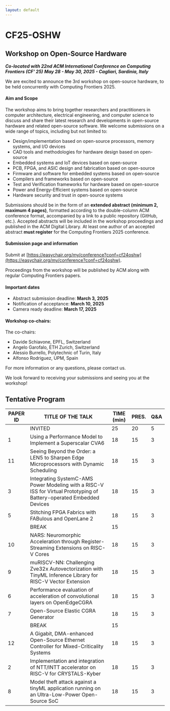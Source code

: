 ```yaml
---
layout: default
---
```


# CF25-OSHW
## Workshop on Open-Source Hardware 

***Co-located with 22nd ACM International Conference on Computing Frontiers (CF' 25)***
***May 28 - May 30, 2025 - Cagliari, Sardinia, Italy***

We are excited to announce the 3rd workshop on open-source hardware, to be held concurrently with Computing Frontiers 2025.

#### Aim and Scope

The workshop aims to bring together researchers and practitioners in computer architecture, electrical engineering, and computer science to discuss and share their latest research and developments in open-source hardware and related open-source software. We welcome submissions on a wide range of topics, including but not limited to:

- Design/implementation based on open-source processors, memory systems, and I/O devices
- CAD tools and methodologies for hardware design based on open-source
- Embedded systems and IoT devices based on open-source
- PCB, FPGA, and ASIC design and fabrication based on open-source
- Firmware and software for embedded systems based on open-source
- Compilers and frameworks based on open-source
- Test and Verification frameworks for hardware based on open-source
- Power and Energy-Efficient systems based on open-source
- Hardware security and trust in open-source systems

Submissions should be in the form of an **extended abstract (minimum 2, maximum 4 pages)**, formatted according to the double-column ACM conference format, accompanied by a link to a public repository (GitHub, etc.). Accepted abstracts will be included in the workshop proceedings and published in the ACM Digital Library. At least one author of an accepted abstract **must register** for the Computing Frontiers 2025 conference.

#### Submission page and information
Submit at [https://easychair.org/my/conference?conf=cf24oshw](https://easychair.org/my/conference?conf=cf24oshw).

Proceedings from the workshop will be published by ACM along with regular Computing Frontiers papers.

#### Important dates
 - Abstract submission deadline: **March 3, 2025**
 - Notification of acceptance: **March 10, 2025**
 - Camera ready deadline: **March 17, 2025**

#### Workshop co-chairs:
The co-chairs:
 - Davide Schiavone, EPFL, Switzerland 
 - Angelo Garofalo, ETH Zurich, Switzerland
 - Alessio Burrello, Polytechnic of Turin, Italy
 - Alfonso Rodriguez, UPM, Spain

For more information or any questions, please contact us.

We look forward to receiving your submissions and seeing you at the workshop!

## Tentative Program

| PAPER ID | TITLE OF THE TALK                                                                                                     | TIME (min)    | PRES. | Q&A |
|----------|-----------------------------------------------------------------------------------------------------------------------|---------------|-------|-----|
|          | INVITED                                                                                                               | 25            | 20    | 5   |
| 1        | Using a Performance Model to Implement a Superscalar CVA6                                                             | 18            | 15    | 3   |
| 11       | Seeing Beyond the Order: a LEN5 to Sharpen Edge Microprocessors with Dynamic Scheduling                               | 18            | 15    | 3   |
| 3        | Integrating SystemC-AMS Power Modeling with a RISC-V ISS for Virtual Prototyping of Battery-operated Embedded Devices | 18            | 15    | 3   |
| 5        | Stitching FPGA Fabrics with FABulous and OpenLane 2                                                                   | 18            | 15    | 3   |
|          | BREAK                                                                                                                 | 15            |       |     |
| 10       | NARS: Neuromorphic Acceleration through Register-Streaming Extensions on RISC-V Cores                                 | 18            | 15    | 3   |
| 9        | muRISCV-NN: Challenging Zve32x Autovectorization with TinyML Inference Library for RISC-V Vector Extension            | 18            | 15    | 3   |
| 6        | Performance evaluation of acceleration of convolutional layers on OpenEdgeCGRA                                        | 18            | 15    | 3   |
| 7        | Open-Source Elastic CGRA Generator                                                                                    | 18            | 15    | 3   |
|          | BREAK                                                                                                                 | 15            |       |     |
| 12       | A Gigabit, DMA-enhanced Open-Source Ethernet Controller for Mixed-Criticality Systems                                 | 18            | 15    | 3   |
| 2        | Implementation and integration of NTT/INTT accelerator on RISC-V for CRYSTALS-Kyber                                   | 18            | 15    | 3   |
| 8        | Model theft attack against a tinyML application running on an Ultra-Low-Power Open-Source SoC                         | 18            | 15    | 3   |



